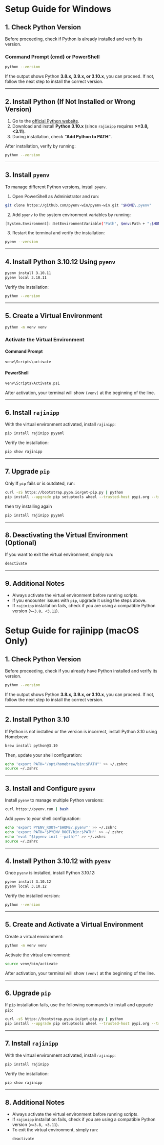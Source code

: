 # Setup Guide for Windows

## 1. Check Python Version
Before proceeding, check if Python is already installed and verify its version.

### **Command Prompt (cmd) or PowerShell**
```sh
python --version
```

If the output shows Python **3.8.x, 3.9.x, or 3.10.x**, you can proceed. If not, follow the next step to install the correct version.

---
## 2. Install Python (If Not Installed or Wrong Version)
1. Go to the [official Python website](https://www.python.org/downloads/).
2. Download and install **Python 3.10.x** (since `rajinipp` requires **>=3.8, <3.11**).
3. During installation, check **"Add Python to PATH"**.

After installation, verify by running:
```sh
python --version
```

---
## 3. Install `pyenv`
To manage different Python versions, install `pyenv`.

1. Open PowerShell as Administrator and run:
```sh
git clone https://github.com/pyenv-win/pyenv-win.git "$HOME\.pyenv"
```

2. Add `pyenv` to the system environment variables by running:
```sh
[System.Environment]::SetEnvironmentVariable("Path", $env:Path + ";$HOME\.pyenv\pyenv-win\bin;$HOME\.pyenv\pyenv-win\shims", [System.EnvironmentVariableTarget]::User)
```

3. Restart the terminal and verify the installation:
```sh
pyenv --version
```

---
## 4. Install Python 3.10.12 Using `pyenv`
```sh
pyenv install 3.10.11
pyenv local 3.10.11
```

Verify the installation:
```sh
python --version
```

---
## 5. Create a Virtual Environment
```sh
python -m venv venv
```

### **Activate the Virtual Environment**
#### **Command Prompt**
```sh
venv\Scripts\activate
```
#### **PowerShell**
```sh
venv\Scripts\Activate.ps1
```
After activation, your terminal will show `(venv)` at the beginning of the line.

---
## 6. Install `rajinipp`
With the virtual environment activated, install `rajinipp`:
```sh
pip install rajinipp pyyaml
```

Verify the installation:
```sh
pip show rajinipp
```

---
## 7. Upgrade `pip`
Only If `pip` fails or is outdated, run:
```sh
curl -sS https://bootstrap.pypa.io/get-pip.py | python
pip install --upgrade pip setuptools wheel --trusted-host pypi.org --trusted-host pypi.python.org --trusted-host files.pythonhosted.org
```
then try installing again
```sh
pip install rajinipp pyyaml
```

---

## 8. Deactivating the Virtual Environment (Optional)
If you want to exit the virtual environment, simply run:
```sh
deactivate
```

---
## 9. Additional Notes
- Always activate the virtual environment before running scripts.
- If you encounter issues with `pip`, upgrade it using the steps above.
- If `rajinipp` installation fails, check if you are using a compatible Python version (`>=3.8, <3.11`).





# Setup Guide for rajinipp (macOS Only)

## 1. Check Python Version
Before proceeding, check if you already have Python installed and verify its version.

```sh
python --version
```

If the output shows Python **3.8.x, 3.9.x, or 3.10.x**, you can proceed. If not, follow the next step to install the correct version.

---
## 2. Install Python 3.10
If Python is not installed or the version is incorrect, install Python 3.10 using Homebrew:

```sh
brew install python@3.10
```

Then, update your shell configuration:
```sh
echo 'export PATH="/opt/homebrew/bin:$PATH"' >> ~/.zshrc
source ~/.zshrc
```

---
## 3. Install and Configure `pyenv`
Install `pyenv` to manage multiple Python versions:

```sh
curl https://pyenv.run | bash
```

Add `pyenv` to your shell configuration:
```sh
echo 'export PYENV_ROOT="$HOME/.pyenv"' >> ~/.zshrc
echo 'export PATH="$PYENV_ROOT/bin:$PATH"' >> ~/.zshrc
echo 'eval "$(pyenv init --path)"' >> ~/.zshrc
source ~/.zshrc
```

---
## 4. Install Python 3.10.12 with `pyenv`
Once `pyenv` is installed, install Python 3.10.12:
```sh
pyenv install 3.10.12
pyenv local 3.10.12
```

Verify the installed version:
```sh
python --version
```

---
## 5. Create and Activate a Virtual Environment
Create a virtual environment:
```sh
python -m venv venv
```

Activate the virtual environment:
```sh
source venv/bin/activate
```

After activation, your terminal will show `(venv)` at the beginning of the line.

---
## 6. Upgrade `pip`
If `pip` installation fails, use the following commands to install and upgrade `pip`:

```sh
curl -sS https://bootstrap.pypa.io/get-pip.py | python
pip install --upgrade pip setuptools wheel --trusted-host pypi.org --trusted-host pypi.python.org --trusted-host files.pythonhosted.org
```

---
## 7. Install `rajinipp`
With the virtual environment activated, install `rajinipp`:
```sh
pip install rajinipp
```

Verify the installation:
```sh
pip show rajinipp
```

---
## 8. Additional Notes
- Always activate the virtual environment before running scripts.
- If `rajinipp` installation fails, check if you are using a compatible Python version (`>=3.8, <3.11`).
- To exit the virtual environment, simply run:
  ```sh
  deactivate
  ```

